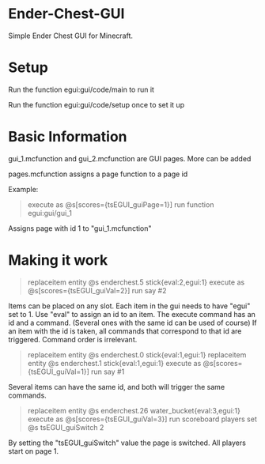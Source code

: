 # Ender-Chest-GUI

Simple Ender Chest GUI for Minecraft.

# Setup 

Run the function egui:gui/code/main to run it

Run the function egui:gui/code/setup once to set it up

# Basic Information

gui_1.mcfunction and gui_2.mcfunction are GUI pages. More can be added

pages.mcfunction assigns a page function to a page id

Example:

> execute as @s[scores={tsEGUI_guiPage=1}] run function egui:gui/gui_1

Assigns page with id 1 to "gui_1.mcfunction"

# Making it work


> replaceitem entity @s enderchest.5 stick{eval:2,egui:1}
> execute as @s[scores={tsEGUI_guiVal=2}] run say #2

Items can be placed on any slot. Each item in the gui needs to have "egui" set to 1. Use "eval" to assign an id to an item.
The execute command has an id and a command. (Several ones with the same id can be used of course)
If an item with the id is taken, all commands that correspond to that id are triggered. Command order is irrelevant.



> replaceitem entity @s enderchest.0 stick{eval:1,egui:1}
> replaceitem entity @s enderchest.1 stick{eval:1,egui:1}
> execute as @s[scores={tsEGUI_guiVal=1}] run say #1

Several items can have the same id, and both will trigger the same commands.



> replaceitem entity @s enderchest.26 water_bucket{eval:3,egui:1}
> execute as @s[scores={tsEGUI_guiVal=3}] run scoreboard players set @s tsEGUI_guiSwitch 2

By setting the "tsEGUI_guiSwitch" value the page is switched. All players start on page 1.
